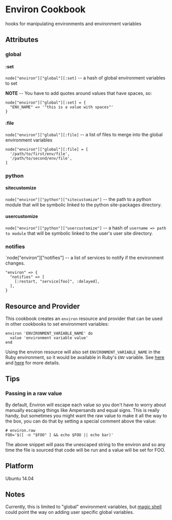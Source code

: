 # Environ Cookbook

hooks for manipulating environments and environment variables

## Attributes

### global

#### :set

`node["environ"]["global"][:set]` -- a hash of global environment variables to set

**NOTE** -- You have to add quotes around values that have spaces, so:

    node["environ"]["global"][:set] = {
      "ENV_NAME" => '"this is a value with spaces"'
    }

#### :file

`node["environ"]["global"][:file]` -- a list of files to merge into the global environment variables

    node["environ"]["global"][:file] = [
      '/path/to/first/env/file',
      '/path/to/second/env/file',
    ]

### python

#### sitecustomize

`node["environ"]["python"]["sitecustomize"]` -- the path to a python module that will be symbolic linked to the python site-packages directory.


#### usercustomize

`node["environ"]["python"]["usercustomize"]` -- a hash of `username => path to module` that will be symbolic linked to the user's user site directory.


### notifies

`node["environ"]["notifies"] -- a list of services to notify if the environment changes.

    "environ" => {
      "notifies" => [
        [:restart, "service[foo]", :delayed],
      ],
    }


## Resource and Provider

This cookbook creates an `environ` resource and provider that can be used in other cookbooks to set environment variables:

    environ 'ENVIRONMENT_VARIABLE_NAME' do
      value 'environment variable value'
    end

Using the environ resource will also set `ENVIRONMENT_VARIABLE_NAME` in the Ruby environment, so it would be available in Ruby's `ENV` variable. See [here](https://github.com/customink-webops/magic_shell) and [here](http://stackoverflow.com/questions/6284517/how-can-you-use-a-chef-recipe-to-set-an-environment-variable) for more details.


## Tips

### Passing in a raw value

By default, Environ will escape each value so you don't have to worry about manually escaping things like Ampersands and equal signs. This is really handy, but sometimes you might want the raw value to make it all the way to the box, you can do that by setting a special comment above the value:


    # environ.raw
    FOO='$([ -n "$FOO" ] && echo $FOO || echo bar)'

The above snippet will pass the unescaped string to the environ and so any time the file is sourced that code will be run and a value will be set for FOO.


## Platform

Ubuntu 14.04


## Notes

Currently, this is limited to "global" environment variables, but [magic shell](https://github.com/customink-webops/magic_shell) could point the way on adding user specific global variables.

